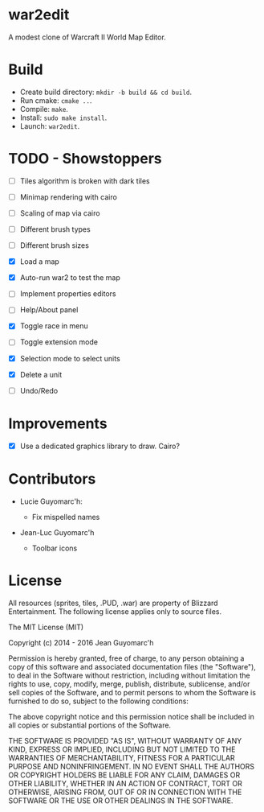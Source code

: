 war2edit
========

A modest clone of Warcraft II World Map Editor.


Build
=====

- Create build directory: `mkdir -b build && cd build`.
- Run cmake: `cmake ..`.
- Compile: `make`.
- Install: `sudo make install`.
- Launch: `war2edit`.


TODO - Showstoppers
===================

- [ ] Tiles algorithm is broken with dark tiles
- [ ] Minimap rendering with cairo
- [ ] Scaling of map via cairo
- [ ] Different brush types
- [ ] Different brush sizes
- [X] Load a map
- [X] Auto-run war2 to test the map
- [ ] Implement properties editors
- [ ] Help/About panel
- [X] Toggle race in menu
- [ ] Toggle extension mode
- [X] Selection mode to select units
- [X] Delete a unit
- [ ] Undo/Redo


Improvements
============

- [X] Use a dedicated graphics library to draw. Cairo?

Contributors
============

- Lucie Guyomarc'h:
   - Fix mispelled names

- Jean-Luc Guyomarc'h
   - Toolbar icons

License
=======

All resources (sprites, tiles, .PUD, .war) are property of Blizzard Entertainment.
The following license applies only to source files.


The MIT License (MIT)

Copyright (c) 2014 - 2016 Jean Guyomarc'h

Permission is hereby granted, free of charge, to any person obtaining a copy
of this software and associated documentation files (the "Software"), to deal
in the Software without restriction, including without limitation the rights
to use, copy, modify, merge, publish, distribute, sublicense, and/or sell
copies of the Software, and to permit persons to whom the Software is
furnished to do so, subject to the following conditions:

The above copyright notice and this permission notice shall be included in
all copies or substantial portions of the Software.

THE SOFTWARE IS PROVIDED "AS IS", WITHOUT WARRANTY OF ANY KIND, EXPRESS OR
IMPLIED, INCLUDING BUT NOT LIMITED TO THE WARRANTIES OF MERCHANTABILITY,
FITNESS FOR A PARTICULAR PURPOSE AND NONINFRINGEMENT. IN NO EVENT SHALL THE
AUTHORS OR COPYRIGHT HOLDERS BE LIABLE FOR ANY CLAIM, DAMAGES OR OTHER
LIABILITY, WHETHER IN AN ACTION OF CONTRACT, TORT OR OTHERWISE, ARISING FROM,
OUT OF OR IN CONNECTION WITH THE SOFTWARE OR THE USE OR OTHER DEALINGS IN
THE SOFTWARE.
